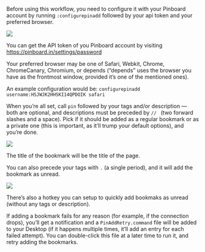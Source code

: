 Before using this workflow, you need to configure it with your Pinboard account by running `:configurepinadd` followed by your api token and your preferred browser.

![](https://i.imgur.com/6Wi0mXb.png)

You can get the API token of you Pinboard account by visiting https://pinboard.in/settings/password

Your preferred browser may be one of Safari, Webkit, Chrome, ChromeCanary, Chromium, or depends (“depends” uses the browser you have as the frontmost window, provided it’s one of the mentioned ones).

An example configuration would be: `configurepinadd username:HSJWJK2HHSKI14QPDOIK safari`

When you’re all set, call `pin` followed by your tags and/or description — both are optional, and descriptions must be preceded by `// ` (two forward slashes and a space). Pick if it should be added as a regular bookmark or as a private one (this is important, as it’ll trump your default options), and you’re done.

![](http://imgur.com/lqt0ZnW.png)

The title of the bookmark will be the title of the page.

You can also precede your tags with `.` (a single period), and it will add the bookmark as unread.

![](http://imgur.com/79mgk9O.png)

There’s also a hotkey you can setup to quickly add bookmaks as unread (without any tags or description).

If adding a bookmark fails for any reason (for example, if the connection drops), you’ll get a notification and a `PinAddRetry.command` file will be added to your Desktop (if it happens multiple times, it’ll add an entry for each failed attempt). You can double-click this file at a later time to run it, and retry adding the bookmarks.
